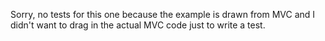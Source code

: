 ﻿Sorry, no tests for this one because the example is drawn from MVC and I didn't want to drag in the actual MVC code just to write a test.